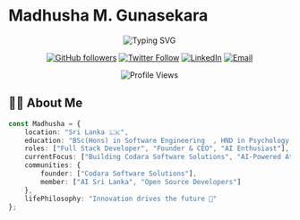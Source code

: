 # Madhusha M. Gunasekara

<div align="center">
  
  ![Typing SVG](https://readme-typing-svg.herokuapp.com?font=Fira+Code&duration=3000&pause=1000&color=3ABFEF&center=true&vCenter=true&width=435&lines=Software+Engineer;Full+Stack+Developer;AI+Enthusiast;Founder+of+Codara+Software+Solutions)

  [![GitHub followers](https://img.shields.io/github/followers/MadhushaMG?label=Follow&style=social)](https://github.com/MadhushaMG)
  [![Twitter Follow](https://img.shields.io/twitter/follow/gunasekare_m?style=social)](https://x.com/gunasekare_m)
  [![LinkedIn](https://img.shields.io/badge/-LinkedIn-0077B5?style=flat&logo=linkedin&logoColor=white)](https://www.linkedin.com/in/madhusha-gunasekara/)
  [![Email](https://img.shields.io/badge/-Email-D14836?style=flat&logo=gmail&logoColor=white)](mailto:madhushamalsara@gmail.com)
  
  <img src="https://komarev.com/ghpvc/?username=MadhushaMG&color=3ABFEF&style=flat-square&label=Profile+Views" alt="Profile Views" />
</div>

## 👨‍💻 About Me

```typescript
const Madhusha = {
    location: "Sri Lanka 🇱🇰",
    education: "BSc(Hons) in Software Engineering  , HND in Psychology, Dip in Child Counselling, Dip in ICT  ",
    roles: ["Full Stack Developer", "Founder & CEO", "AI Enthusiast"],
    currentFocus: ["Building Codara Software Solutions", "AI-Powered Attendance Systems", "Resume Builder App"],
    communities: {
        founder: ["Codara Software Solutions"],
        member: ["AI Sri Lanka", "Open Source Developers"]
    },
    lifePhilosophy: "Innovation drives the future 🚀"
};
